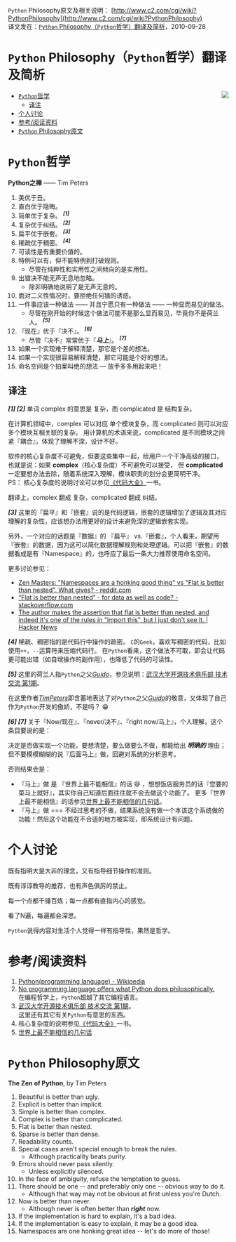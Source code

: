 `Python` Philosophy原文及相关说明： [http://www.c2.com/cgi/wiki?PythonPhilosophy](http://www.c2.com/cgi/wiki?PythonPhilosophy)    
译文发在：[`Python` Philosophy（`Python`哲学）翻译及简析](http://oldratlee.com/147/tech/python/python-philosophy.html)，2010-09-28

# `Python` Philosophy（`Python`哲学）翻译及简析

<img src="py-icon.png" align="right" >

<!-- START doctoc generated TOC please keep comment here to allow auto update -->
<!-- DON'T EDIT THIS SECTION, INSTEAD RE-RUN doctoc TO UPDATE -->


- [`Python`哲学](#python%E5%93%B2%E5%AD%A6)
    - [译注](#%E8%AF%91%E6%B3%A8)
- [个人讨论](#%E4%B8%AA%E4%BA%BA%E8%AE%A8%E8%AE%BA)
- [参考/阅读资料](#%E5%8F%82%E8%80%83%E9%98%85%E8%AF%BB%E8%B5%84%E6%96%99)
- [`Python` Philosophy原文](#python-philosophy原文)

<!-- END doctoc generated TOC please keep comment here to allow auto update -->

# `Python`哲学

**Python之禅** —— Tim Peters

1. 美优于丑。
1. 直白优于隐晦。
1. 简单优于复杂。 <sup>**_[1]_**</sup>
1. 复杂优于纠结。 <sup>**_[2]_**</sup>
1. 扁平优于嵌套。 <sup>**_[3]_**</sup>
1. 稀疏优于稠密。 <sup>**_[4]_**</sup>
1. 可读性是有重要价值的。
1. 特例可以有，但不能特例到打破规则。
    - 尽管在纯粹性和实用性之间倾向的是实用性。
1. 出错决不能无声无息地忽略。
    - 除非明确地说明了是无声无息的。
1. 面对二义性情况时，要拒绝任何猜的诱惑。
1. 一件事应该一种做法 —— 并且宁愿只有一种做法 —— 一种显而易见的做法。
    - 尽管在刚开始的时候这个做法可能不是那么显而易见，毕竟你不是荷兰人。 <sup>**_[5]_**</sup>
1.  『现在』优于『决不』。 <sup>**_[6]_**</sup>
    - 尽管『决不』常常优于『**_马上_**』。 <sup>**_[7]_**</sup>
1. 如果一个实现难于解释清楚，那它是个差的想法。
1. 如果一个实现很容易解释清楚，那它可能是个好的想法。
1. 命名空间是个拍案叫绝的想法 — 放手多多用起来吧！

## 译注

**_[1] [2]_** 单词 complex 的意思是 复杂，而 complicated 是 结构复杂。

在计算机领域中，complex 可以对应 单个模块复杂，而 complicated 则可以对应 多个模块互相关联的复杂。
用计算机的术语来说，complicated 是不同模块之间紧『耦合』，体现了理解不深，设计不好。

软件的核心复杂度不可避免，但要这些集中一起，给用户一个干净高级的接口，
也就是说：如果 **complex**（核心复杂度）不可避免可以接受，
但 **complicated** 一定要想办法去除，随着系统深入理解，模块职责的划分会更简明干净。  
PS： 核心复杂度的说明讨论可以参见[《代码大全》](http://book.douban.com/subject/1477390/)一书。

翻译上，complex 翻成 复杂，complicated 翻成 纠结。

**_[3]_** 这里的『扁平』和『嵌套』说的是代码逻辑，嵌套的逻辑增加了逻辑及其对应理解的复杂性，应该想办法用更好的设计来避免深的逻辑嵌套实现。

另外，一个对应的话题是『数据』的 『扁平』 vs.『嵌套』，个人看来，期望用『嵌套』的数据，因为这可以简化数据理解规则和处理逻辑。可以把『嵌套』的数据看成是有『Namespace』的，也呼应了最后一条大力推荐使用命名空间。

更多讨论参见：

- [Zen Masters: "Namespaces are a honking good thing" vs "Flat is better than nested". What gives? - reddit.com](https://www.reddit.com/r/Python/comments/xzvxi/zen_masters_namespaces_are_a_honking_good_thing/)
- [“Flat is better than nested” - for data as well as code? - stackoverflow.com](http://stackoverflow.com/questions/4372229/flat-is-better-than-nested-for-data-as-well-as-code)
- [The author makes the assertion that flat is better than nested, and indeed it's one of the rules in "import this", but I just don't see it. | Hacker News](https://news.ycombinator.com/item?id=627858)

**_[4]_** 稀疏、稠密指的是代码行中操作的疏密。
`C`的`Geek`，喜欢写稠密的代码，比如使用`++`，`--`运算符来压缩代码行。
在`Python`看来，这个做法不可取，即会让代码更可能出错（如自增操作的副作用），也降低了代码的可读性。

**_[5]_** 这里的荷兰人指`Python`之父[_Guido_](https://zh.wikipedia.org/wiki/%E5%90%89%E5%A4%9A%C2%B7%E8%8C%83%E7%BD%97%E8%8B%8F%E5%A7%86)，参见说明：[武汉大学开源技术俱乐部 技术交流 第1期](http://qianjigui.iteye.com/blog/266365)。

在这里作者[_TimPeters_](http://www.c2.com/cgi/wiki?TimPeters)即含蓄地表达了对`Python`之父[_Guido_](https://zh.wikipedia.org/wiki/%E5%90%89%E5%A4%9A%C2%B7%E8%8C%83%E7%BD%97%E8%8B%8F%E5%A7%86)的敬意，又体现了自己作为`Python`开发的傲娇，不是吗？ 😁 

**_[6] [7]_** 关于『Now/现在』、『never/决不』、『right now/马上』，个人理解，这个条目要说的是：

决定是否做实现一个功能，要想清楚，要么做要么不做，都能给出 **_明确的_** 理由；但不要模模糊糊的说『后面马上』做，回避对系统的分析思考。

否则结果会是：

- 『马上』做 是 『世界上最不能相信』的话 😄 ，想想饭店服务员的话『您要的菜马上就好』，其实你自己知道后面往往就不会去做这个功能了。 
    更多『世界上最不能相信』的话参见[世界上最不能相信的几句话](http://blog.renren.com/share/339618932/7590788371)。
- 『马上』做 === 不经过思考的不做，结果系统没有做一个本该这个系统做的功能！然后这个功能在不合适的地方被实现，即系统设计有问题。

# 个人讨论

既有指明大是大非的理念，又有指导细节操作的准则。

既有谆谆教导的推荐，也有声色俱厉的禁止。

每一个点都千锤百炼；每一点都有直指内心的感觉。

看了N遍，每遍都会深思。

`Python`说得内容对生活个人觉得一样有指导性，果然是哲学。

# 参考/阅读资料

1. [Python(programming language) - Wikipedia](http://en.wikipedia.org/wiki/Python_%28programming_language%29#Programming_philosophy)
1. [No programming language offers what Python does philosophically.](http://www.indicthreads.com/1062/no-programming-language-offers-what-python-does-philosophically/)  
在编程哲学上，`Python`超越了其它编程语言。
1. [武汉大学开源技术俱乐部 技术交流 第1期](http://qianjigui.iteye.com/blog/266365)。  
这里还有其它有关`Python`有意思的东西。
1. 核心复杂度的说明参见[《代码大全》](http://book.douban.com/subject/1477390/)一书。
1. [世界上最不能相信的几句话](http://blog.renren.com/share/339618932/7590788371)

#  `Python` Philosophy原文

**The Zen of Python**, by Tim Peters

1. Beautiful is better than ugly.
1. Explicit is better than implicit.
1. Simple is better than complex.
1. Complex is better than complicated.
1. Flat is better than nested.
1. Sparse is better than dense.
1. Readability counts.
1. Special cases aren't special enough to break the rules.
    - Although practicality beats purity.
1. Errors should never pass silently.
    - Unless explicitly silenced.
1. In the face of ambiguity, refuse the temptation to guess.
1. There should be one -- and preferably only one -- obvious way to do it.
    - Although that way may not be obvious at first unless you're Dutch.
1. Now is better than never.
    - Although never is often better than **_right_** now.
1. If the implementation is hard to explain, it's a bad idea.
1. If the implementation is easy to explain, it may be a good idea.
1. Namespaces are one honking great idea -- let's do more of those!

